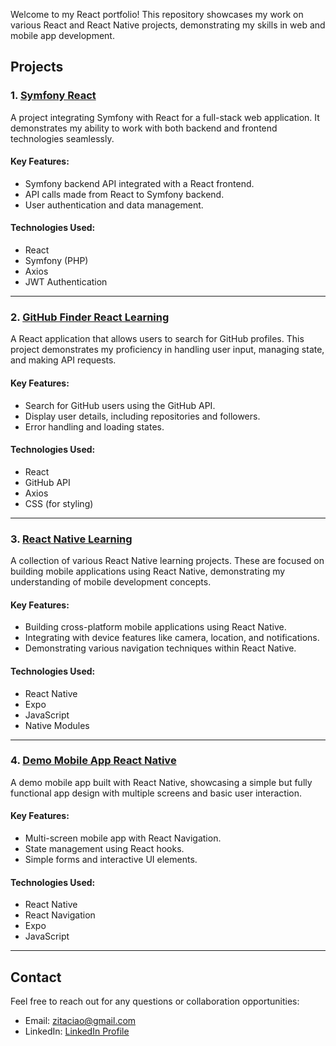 Welcome to my React portfolio! This repository showcases my work on various React and React Native projects, demonstrating my skills in web and mobile app development.

## Projects

### 1. [Symfony React](https://github.com/ZitaNguyen/SymfonyReact)
A project integrating Symfony with React for a full-stack web application. It demonstrates my ability to work with both backend and frontend technologies seamlessly.

#### Key Features:
- Symfony backend API integrated with a React frontend.
- API calls made from React to Symfony backend.
- User authentication and data management.

#### Technologies Used:
- React
- Symfony (PHP)
- Axios
- JWT Authentication

---

### 2. [GitHub Finder React Learning](https://github.com/ZitaNguyen/github-finder-react-learning)
A React application that allows users to search for GitHub profiles. This project demonstrates my proficiency in handling user input, managing state, and making API requests.

#### Key Features:
- Search for GitHub users using the GitHub API.
- Display user details, including repositories and followers.
- Error handling and loading states.

#### Technologies Used:
- React
- GitHub API
- Axios
- CSS (for styling)

---

### 3. [React Native Learning](https://github.com/ZitaNguyen/ReactNative-learning)
A collection of various React Native learning projects. These are focused on building mobile applications using React Native, demonstrating my understanding of mobile development concepts.

#### Key Features:
- Building cross-platform mobile applications using React Native.
- Integrating with device features like camera, location, and notifications.
- Demonstrating various navigation techniques within React Native.

#### Technologies Used:
- React Native
- Expo
- JavaScript
- Native Modules

---

### 4. [Demo Mobile App React Native](https://github.com/ZitaNguyen/demo-Mobile-App-React-Native)
A demo mobile app built with React Native, showcasing a simple but fully functional app design with multiple screens and basic user interaction.

#### Key Features:
- Multi-screen mobile app with React Navigation.
- State management using React hooks.
- Simple forms and interactive UI elements.

#### Technologies Used:
- React Native
- React Navigation
- Expo
- JavaScript

---

## Contact

Feel free to reach out for any questions or collaboration opportunities:

- Email: zitaciao@gmail.com
- LinkedIn: [LinkedIn Profile](https://www.linkedin.com/in/zitavan)

